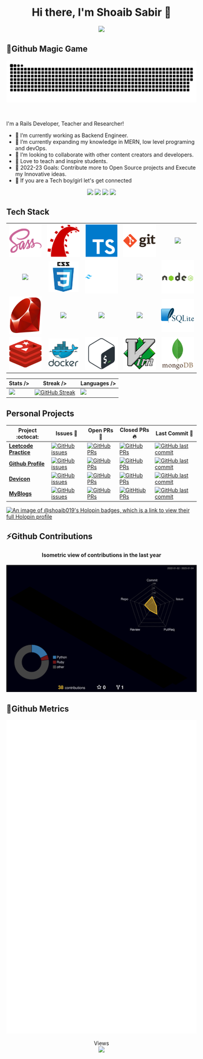  <div align="center">
    <h1> Hi there, I'm Shoaib Sabir 👋<a href="#"></h1>
  </div>
  
  <p align="center">
<a href="https://github.com/Shoaib19"><img src="https://readme-typing-svg.herokuapp.com?lines=Ruby+on+Rails+Developer;Backend+Engineer;Git+Bash+zsh;Js+developer&center=true&width=500&height=50"></a>

## 🐛Github Magic Game

<p align="center">
 <img src="https://github.com/Shoaib19/Shoaib19/raw/output/github-contribution-grid-snake.svg" alt="snake"></center>
</p>
<br>

I'm a Rails Developer, Teacher and Researcher!
- 🔭 I’m currently working as Backend Engineer.
- 🌱 I’m currently expanding my knowledge in MERN, low level programing and devOps.
- 👯 I’m looking to collaborate with other content creators and developers.
- 📢 Love to teach and inspire students.
- 🥅 2022-23 Goals: Contribute more to Open Source projects and Execute my Innovative ideas.
- 💎 If you are a Tech boy/girl let's get connected

<p align="center">
<a href="https://www.linkedin.com/in/shoaib-sabir-a3b88a212/"><img src="https://img.shields.io/badge/-Shoaib%20Sabir-0077B5?style=flat&logo=Linkedin&logoColor=white"/></a>
<a href="mailto:shoaibsabir019@gmail.com"><img src="https://img.shields.io/badge/-shoaibsabir019@gmail.com-D14836?style=flat&logo=Gmail&logoColor=white"/></a>
<a href="https://www.instagram.com/shoaibsabir099/"><img src="https://img.shields.io/badge/-@shoaibsabir-E4405F?style=flat&logo=Instagram&logoColor=white"/></a>
<a href="https://leetcode.com/Shoaib019/"><img src="https://img.shields.io/badge/-/shoaibsabir-e8b519?style=flat&logo=leetcode&logoColor=black"/></a>
 </p>

<h2>Tech Stack</h2>

<table width="80%">
<tr>
    <td align='center' width="150">
        <img src="https://github.com/devicons/devicon/blob/master/icons/sass/sass-original.svg" width="100">
    </td>

  <td align='center' width="150">
        <img src="https://github.com/devicons/devicon/blob/master/icons/rails/rails-plain.svg"  width="100">
    </td>
 <td align='center' width="150">
        <img src="https://github.com/devicons/devicon/blob/master/icons/typescript/typescript-original.svg" width="100">
    </td>
 <td align='center' width="200">
        <img src="https://github.com/devicons/devicon/blob/master/icons/git/git-original-wordmark.svg" width="100">
    </td>
 <td align='center' width="200">
        <img src="https://www.vectorlogo.zone/logos/reactjs/reactjs-ar21.svg">
    </td>
 
</tr>
 
<tr>
    <td align='center' width="200">
        <img src="https://upload.wikimedia.org/wikipedia/commons/thumb/3/38/HTML5_Badge.svg/600px-HTML5_Badge.svg.png"  width="70">
    </td>
    <td align='center' width="200">
        <img src="https://raw.githubusercontent.com/devicons/devicon/0d6c64dbbf311879f7d563bfc3ccf559f9ed111c/icons/css3/css3-original-wordmark.svg" width="80">
    </td>
 <td align='center' width="200">
        <img src="https://github.com/devicons/devicon/blob/master/icons/tailwindcss/tailwindcss-original-wordmark.svg" width="170">
    </td>
     <td align='center' width="200">
        <img src="https://github.com/abranhe/programming-languages-logos/blob/master/src/javascript/javascript.svg" width="90">
    </td>
    <td align='center' width="200">
        <img src="https://github.com/devicons/devicon/blob/master/icons/nodejs/nodejs-original-wordmark.svg">
    </td>
</tr>
 
<tr>
    <td align='center' width="200">
        <img src="https://github.com/devicons/devicon/blob/master/icons/ruby/ruby-original.svg" width="100" height="100">
    </td>
    <td align='center' width="200">
        <img src="https://camo.githubusercontent.com/2b97405ead6d87cffc71126648f74f034ab9b77525453aaac85ca79248532854/68747470733a2f2f766567696269742e636f6d2f77702d636f6e74656e742f75706c6f6164732f323031382f30352f657870726573736a732e706e67" >
    </td>
 <td align='center' width="200">
        <img src="https://www.vectorlogo.zone/logos/heroku/heroku-ar21.svg">
    </td>
  <td align='center' width="200">
        <img src="https://download.logo.wine/logo/MySQL/MySQL-Logo.wine.png" >
    </td>
    <td align='center' width="200">
        <img src="https://github.com/devicons/devicon/blob/master/icons/sqlite/sqlite-original-wordmark.svg" width="100">
    </td>
</tr>
	
<tr>
    <td align='center' width="200">
        <img src="https://github.com/devicons/devicon/blob/master/icons/redis/redis-original.svg"  width="90">
    </td>
    <td align='center' width="200">
        <img src="https://github.com/devicons/devicon/blob/master/icons/docker/docker-original-wordmark.svg" width="80">
    </td>
 <td align='center' width="200">
        <img src="https://github.com/devicons/devicon/blob/master/icons/bash/bash-original.svg" width="150">
    </td>
     <td align='center' width="200">
        <img src="https://github.com/devicons/devicon/blob/master/icons/vim/vim-original.svg" width="90">
    </td>
    <td align='center' width="200">
        <img src="https://github.com/devicons/devicon/blob/master/icons/mongodb/mongodb-original-wordmark.svg" width="90">
    </td>
</tr>
    
</table>

|Stats />|Streak />|Languages />
|---|---|---|
|![](https://github-profile-summary-cards.vercel.app/api/cards/stats?username=Shoaib19&theme=gruvbox)|[![GitHub Streak](https://streak-stats.demolab.com/?user=Shoaib19&theme=gruvbox&hide_border=true&border_radius=32&date_format=j%20M%5B%20Y%5D&ring=888888)](https://git.io/streak-stats)|![](https://github-profile-summary-cards.vercel.app/api/cards/repos-per-language?username=Shoaib19&theme=gruvbox)|
 
 ## Personal Projects

| Project :octocat:                                                                | Issues :bug:                                                                                                                                                                             | Open PRs :bell:                                                                                                                                                             | Closed PRs :fire:                                                                                                                                                                                                       | Last Commit 🚩                                                                                                                                                                                      |
| -------------------------------------------------------------------------------- | ---------------------------------------------------------------------------------------------------------------------------------------------------------------------------------------- | --------------------------------------------------------------------------------------------------------------------------------------------------------------------------- | ----------------------------------------------------------------------------------------------------------------------------------------------------------------------------------------------------------------------- | --------------------------------------------------------------------------------------------------------------------------------------------------------------------------------------------------- |
| [**Leetcode Practice**](https://github.com/Shoaib19/Leetcode)                  | [![GitHub issues](https://img.shields.io/github/issues/Shoaib19/Leetcode?color=green&logo=github&style=flat)](https://github.com/Shoaib19/Leetcode/issues)                           | [![GitHub PRs](https://img.shields.io/github/issues-pr/Shoaib19/Leetcode?style=flat&logo=github)](https://github.com/Shoaib19/Leetcode/pulls)                           | [![GitHub PRs](https://img.shields.io/github/issues-pr-closed/Shoaib19/Leetcode?style=flat&color=critical&logo=github)](https://github.com/Shoaib19/Leetcode/pulls?q=is%3Apr+is%3Aclosed)                           | [![GitHub last commit](https://img.shields.io/github/last-commit/Shoaib19/Leetcode?color=blue&logo=github&style=flat)](https://github.com/Shoaib19/Leetcode/commits/)                           |
| [**Github Profile**](https://github.com/Shoaib19/Shoaib19)                   | [![GitHub issues](https://img.shields.io/github/issues/Shoaib19/Shoaib19?color=green&logo=github&style=flat)](https://github.com/Shoaib19/Shoaib19/issues)                       | [![GitHub PRs](https://img.shields.io/github/issues-pr/Shoaib19/Shoaib19?style=flat&logo=github)](https://github.com/Shoaib19/Shoaib19/pulls)                       | [![GitHub PRs](https://img.shields.io/github/issues-pr-closed/Shoaib19/Shoaib19?style=flat&color=critical&logo=github)](https://github.com/Shoaib19/Shoaib19/pulls?q=is%3Apr+is%3Aclosed)                       | [![GitHub last commit](https://img.shields.io/github/last-commit/Shoaib19/Shoaib19?color=blue&logo=github&style=flat)](https://github.com/Shoaib19/Shoaib19/commits/)                       |
| [**Devicon**](https://github.com/Shoaib19/devicon) | [![GitHub issues](https://img.shields.io/github/issues/Shoaib19/devicon?color=green&logo=github&style=flat)](https://github.com/Shoaib19/devicon/issues) | [![GitHub PRs](https://img.shields.io/github/issues-pr/Shoaib19/devicon?style=flat&logo=github)](https://github.com/Shoaib19/devicon/pulls) | [![GitHub PRs](https://img.shields.io/github/issues-pr-closed/Shoaib19/devicon?style=flat&color=critical&logo=github)](https://github.com/Shoaib19/devicon/pulls?q=is%3Apr+is%3Aclosed) | [![GitHub last commit](https://img.shields.io/github/last-commit/Shoaib19/devicon?color=blue&logo=github&style=flat)](https://github.com/Shoaib19/devicon/commits/) |
| [**MyBlogs**](https://github.com/Shoaib19/tech-blogs)    | [![GitHub issues](https://img.shields.io/github/issues/Shoaib19/tech-blogs?color=green&logo=github&style=flat)](https://github.com/Shoaib19/tech-blogs/issues)       | [![GitHub PRs](https://img.shields.io/github/issues-pr/Shoaib19/tech-blogs?style=flat&logo=github)](https://github.com/Shoaib19/tech-blogs/pulls)       | [![GitHtiub PRs](https://img.shields.io/github/issues-pr-closed/Shoaib19/tech-blogs?style=flat&color=critical&logo=github)](https://github.com/Shoaib19/tech-blogs/pulls?q=is%3Apr+is%3Aclosed)     | [![GitHub last commit](https://img.shields.io/github/last-commit/Shoaib19/tech-blogs?color=blue&logo=github&style=flat)](https://github.com/Shoaib19/tech-blogs/commits/)       |

[![An image of @shoaib019's Holopin badges, which is a link to view their full Holopin profile](https://holopin.me/shoaib019)](https://holopin.io/@shoaib019)

## ⚡️Github Contributions
	
<h4 align="center">Isometric view of contributions in the last year</h4>
<p align="center">
	<a href="./profile-3d-contrib/profile-night-rainbow.svg">
		<img width="900em" src="./profile-3d-contrib/profile-night-rainbow.svg">
	</a>
</p>

## 🚀Github Metrics

<p align="center">
	<img width="625em" src="https://github.com/Shoaib19/Shoaib19/blob/main/github-metrics.svg" />
</p>

<p align="center"> 
  Views<br>
  <img src="https://profile-counter.glitch.me/Shoaib19/count.svg" />
</p>
